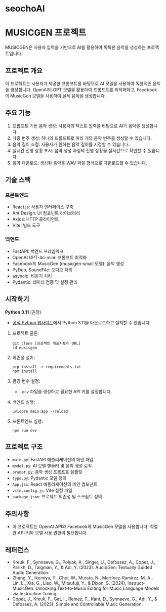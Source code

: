 # seochoAI
# MUSICGEN 프로젝트

MUSICGEN은 사용자 입력을 기반으로 AI를 활용하여 독특한 음악을 생성하는 프로젝트입니다.

## 프로젝트 개요

이 프로젝트는 사용자가 제공한 프롬프트를 바탕으로 AI 모델을 사용하여 독창적인 음악을 생성합니다. OpenAI의 GPT 모델을 활용하여 프롬프트를 최적화하고, Facebook의 MusicGen 모델을 사용하여 실제 음악을 생성합니다.

## 주요 기능

1. 프롬프트 기반 음악 생성: 사용자의 텍스트 입력을 바탕으로 AI가 음악을 생성합니다.
2. 다중 변주 생성: 하나의 프롬프트로 여러 개의 음악 변주를 생성할 수 있습니다.
3. 음악 길이 조절: 사용자가 원하는 음악 길이를 지정할 수 있습니다.
4. 실시간 진행 상황 표시: 음악 생성 과정의 진행 상황을 실시간으로 확인할 수 있습니다.
5. 음악 다운로드: 생성된 음악을 WAV 파일 형식으로 다운로드할 수 있습니다.

## 기술 스택

### 프론트엔드
- React.js: 사용자 인터페이스 구축
- Ant Design: UI 컴포넌트 라이브러리
- Axios: HTTP 클라이언트
- Vite: 빌드 도구

### 백엔드
- FastAPI: 백엔드 프레임워크
- OpenAI GPT-4o-mini: 프롬프트 최적화
- Facebook의 MusicGen (musicgen-small 모델): 음악 생성
- PyDub, SoundFile: 오디오 처리
- asyncio: 비동기 처리
- Pydantic: 데이터 검증 및 설정 관리

## 시작하기

**Python 3.11** (권장)
- [공식 Python 웹사이트](https://www.python.org/downloads/release/python-3110/)에서 Python 3.11을 다운로드하고 설치할 수 있습니다.

1. 프로젝트 클론:
   ```
   git clone [프로젝트 레포지토리 URL]
   cd musicgen
   ```

2. 의존성 설치:
   ```
   pip install -r requirements.txt
   npm install
   ```

3. 환경 변수 설정:
   - `.env` 파일을 생성하고 필요한 API 키를 설정합니다.

4. 백엔드 실행:
   ```
   uvicorn main:app --reload
   ```

5. 프론트엔드 실행:
   ```
   npm run dev
   ```

## 프로젝트 구조

- `main.py`: FastAPI 애플리케이션의 메인 파일
- `model.py`: AI 모델 핸들러 및 음악 생성 로직
- `prompt.py`: 음악 생성 프롬프트 템플릿
- `type.py`: Pydantic 모델 정의
- `App.jsx`: React 애플리케이션의 메인 컴포넌트
- `vite.config.js`: Vite 설정 파일
- `package.json`: 프로젝트 의존성 및 스크립트 정의

## 주의사항

- 이 프로젝트는 OpenAI API와 Facebook의 MusicGen 모델을 사용합니다. 적절한 API 키와 모델 사용 권한이 필요합니다.

## 레퍼런스

- Kreuk, F., Synnaeve, G., Polyak, A., Singer, U., Défossez, A., Copet, J., Parikh, D., Taigman, Y., & Adi, Y. (2023). AudioGen: Textually Guided Audio Generation.
- Zhang, Y., Ikemiya, Y., Choi, W., Murata, N., Martínez-Ramírez, M. A., Lin, L., Xia, G., Liao, W., Mitsufuji, Y., & Dixon, S. (2024). Instruct-MusicGen: Unlocking Text-to-Music Editing for Music Language Models via Instruction Tuning.
- Copet, J., Kreuk, F., Gat, I., Remez, T., Kant, D., Synnaeve, G., Adi, Y., & Défossez, A. (2023). Simple and Controllable Music Generation.
